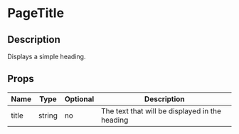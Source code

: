 # PageTitle

## Description
Displays a simple heading.

## Props
| Name                | Type                   | Optional | Description                                    |
|---------------------|------------------------|----------|------------------------------------------------|
| title               | string                 | no       | The text that will be displayed in the heading | 